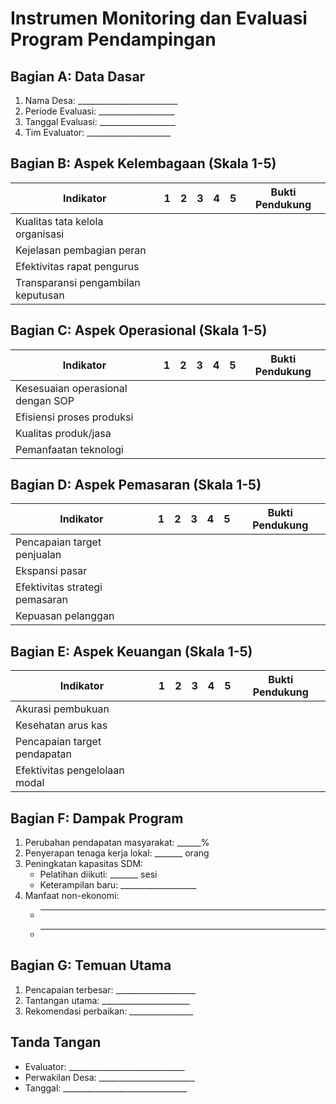 # Instrumen Monitoring dan Evaluasi Program Pendampingan

## Bagian A: Data Dasar

1. Nama Desa: _________________________
2. Periode Evaluasi: ___________________
3. Tanggal Evaluasi: ___________________
4. Tim Evaluator: _____________________

## Bagian B: Aspek Kelembagaan (Skala 1-5)

| Indikator | 1 | 2 | 3 | 4 | 5 | Bukti Pendukung |
|-----------|---|---|---|---|---|-----------------|
| Kualitas tata kelola organisasi | | | | | | |
| Kejelasan pembagian peran | | | | | | |
| Efektivitas rapat pengurus | | | | | | |
| Transparansi pengambilan keputusan | | | | | | |

## Bagian C: Aspek Operasional (Skala 1-5)

| Indikator | 1 | 2 | 3 | 4 | 5 | Bukti Pendukung |
|-----------|---|---|---|---|---|-----------------|
| Kesesuaian operasional dengan SOP | | | | | | |
| Efisiensi proses produksi | | | | | | |
| Kualitas produk/jasa | | | | | | |
| Pemanfaatan teknologi | | | | | | |

## Bagian D: Aspek Pemasaran (Skala 1-5)

| Indikator | 1 | 2 | 3 | 4 | 5 | Bukti Pendukung |
|-----------|---|---|---|---|---|-----------------|
| Pencapaian target penjualan | | | | | | |
| Ekspansi pasar | | | | | | |
| Efektivitas strategi pemasaran | | | | | | |
| Kepuasan pelanggan | | | | | | |

## Bagian E: Aspek Keuangan (Skala 1-5)

| Indikator | 1 | 2 | 3 | 4 | 5 | Bukti Pendukung |
|-----------|---|---|---|---|---|-----------------|
| Akurasi pembukuan | | | | | | |
| Kesehatan arus kas | | | | | | |
| Pencapaian target pendapatan | | | | | | |
| Efektivitas pengelolaan modal | | | | | | |

## Bagian F: Dampak Program

1. Perubahan pendapatan masyarakat: ______%
2. Penyerapan tenaga kerja lokal: _______ orang
3. Peningkatan kapasitas SDM:
   - Pelatihan diikuti: _______ sesi
   - Keterampilan baru: ___________________
4. Manfaat non-ekonomi:
   - ___________________________________
   - ___________________________________

## Bagian G: Temuan Utama

1. Pencapaian terbesar: ____________________
2. Tantangan utama: ______________________
3. Rekomendasi perbaikan: ________________

## Tanda Tangan

- Evaluator: _____________________________
- Perwakilan Desa: ________________________
- Tanggal: _______________________________
